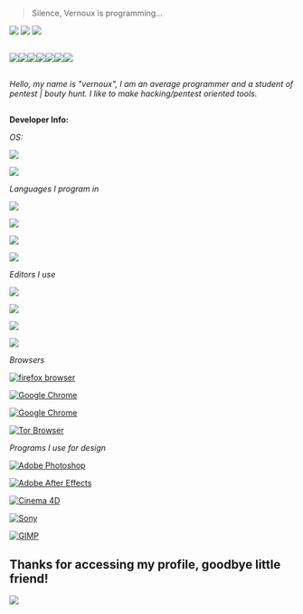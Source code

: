 <img alt="" src="https://c.tenor.com/x0OZJJFjCRQAAAAC/monkey-pissed.gif">

> Silence, Vernoux is programming...

<img src="https://readme-typing-svg.herokuapp.com?color=%237759B5&center=true&vCenter=true&lines=Hello%2C+welcome+to+my+github!;Be+a+good+boy+and+give+stars+to+my+projects!;My+name+is+Vernoux">

<img src="https://capsule-render.vercel.app/api?type=wave&color=7759b5&height=300&section=header&text=Vernoux&fontSize=90&desc=I am a developer! (or trying to be)&animation=fadeIn&fontColor=ac7ed6&descSize=30"/>

<img id="vernouxperfil" src="https://github-stats-alpha.vercel.app/api/?username=vernouxx&cc=000000&tc=7759b5&ic=9c6bff&bc=402773"/>

##

<img src="https://readme-components.vercel.app/api?component=logo&logo=Python&text=false&animation=spin&fill=black&textfill=bface6&"/><img src="https://readme-components.vercel.app/api?component=logo&logo=php&text=false&animation=spin&fill=black&textfill=bface6&"/><img src="https://readme-components.vercel.app/api?component=logo&logo=GNU bash&text=false&animation=spin&fill=black&textfill=bface6&"/><img src="https://readme-components.vercel.app/api?component=logo&logo=tor&text=false&animation=spin&fill=black&textfill=bface6&"/><img src="https://readme-components.vercel.app/api?component=logo&logo=debian&text=false&animation=spin&fill=black&textfill=bface6&"/><img src="https://readme-components.vercel.app/api?component=logo&logo=linux&text=false&animation=spin&fill=black&textfill=bface6&"/><img src="https://readme-components.vercel.app/api?component=logo&logo=javascript&text=false&animation=spin&fill=black&textfill=bface6&"/>

##

_Hello, my name is "vernoux", I am an average programmer and a student of pentest | bouty hunt.
I like to make hacking/pentest oriented tools._

##

**Developer Info:**

_OS:_

<a href="#"><img src="https://img.shields.io/badge/Parrot_OS- 4.11-100000?style=for-the-badge&logo=Linux&logoColor=7759b5&labelColor=212121&color=7759b5"/></a>

<a href="#"><img src="https://img.shields.io/badge/Windows_10-For editing and playing-100000?style=for-the-badge&logo=Windows&logoColor=7759b5&labelColor=212121&color=7759b5"/></a>

_Languages I program in_

<a href="#"><img src="https://img.shields.io/badge/Python-Medium-100000?style=for-the-badge&logo=Python&logoColor=7759b5&labelColor=212121&color=7759b5"/></a>

<a href="#"><img src="https://img.shields.io/badge/Java_Script-Basic of the Basic-100000?style=for-the-badge&logo=JavaScript&logoColor=7759b5&labelColor=212121&color=7759b5"/></a>

<a href="#"><img src="https://img.shields.io/badge/SHELL/BASH_Script-MEDIUM-100000?style=for-the-badge&logo=GNU bash&logoColor=7759b5&labelColor=212121&color=7759b5"/></a>

<a href="#"><img src="https://img.shields.io/badge/php-For_web development only-100000?style=for-the-badge&logo=PHP&logoColor=7759b5&labelColor=212121&color=7759b5"/></a>

_Editors I use_

<a href="#"><img src="https://img.shields.io/badge/Editor-VIM-100000?style=for-the-badge&logo=VIM&logoColor=7759b5&labelColor=212121&color=7759b5"/></a>

<a href="#"><img src="https://img.shields.io/badge/Editor-Sublime_Text-100000?style=for-the-badge&logo=Sublime Text&logoColor=7759b5&labelColor=212121&color=7759b5"/></a>

<a href="#"><img src="https://img.shields.io/badge/Editor-Neovim-100000?style=for-the-badge&logo=Neovim&logoColor=7759b5&labelColor=212121&color=7759b5"/></a>

<a href="#"><img src="https://img.shields.io/badge/Editor-PyCharm-100000?style=for-the-badge&logo=PyCharm&logoColor=7759b5&labelColor=212121&color=7759b5"/></a>

_Browsers_

<a href="#"><img alt="firefox browser" src="https://img.shields.io/badge/Firefox_for parrot-[79.0]-100000?style=for-the-badge&logo=firefox browser&logoColor=7759b5&labelColor=212121&color=7759b5"/></a>

<a href="#"><img alt="Google Chrome" src="https://img.shields.io/badge/Chromium-90.0.4430.212 [Only for accessing sites that require flash player]-100000?style=for-the-badge&logo=Google Chrome&logoColor=7759b5&labelColor=212121&color=7759b5"/></a>

<a href="#"><img alt="Google Chrome" src="https://img.shields.io/badge/Google_Chrome-93.0.4577.63 [For testing my bots]-100000?style=for-the-badge&logo=Google Chrome&logoColor=7759b5&labelColor=212121&color=7759b5"/></a>

<a href="#"><img alt="Tor Browser" src="https://img.shields.io/badge/Tor_Browser-0.4.3.6 [Obviously to get into the onion network and camouflage myself.]-100000?style=for-the-badge&logo=Tor Browser&logoColor=7759b5&labelColor=212121&color=7759b5"/></a>

_Programs I use for design_

<a href="#"><img alt="Adobe Photoshop" src="https://img.shields.io/badge/ADOBE-PHOTOSHOP-100000?style=for-the-badge&logo=Adobe Photoshop&logoColor=7759b5&labelColor=212121&color=7759b5"/></a>

<a href="#"><img alt="Adobe After Effects" src="https://img.shields.io/badge/ADOBE-AFTER_EFFECTS-100000?style=for-the-badge&logo=Adobe After Effects&logoColor=7759b5&labelColor=212121&color=7759b5"/></a>

<a href="#"><img alt="Cinema 4D" src="https://img.shields.io/badge/CINEMA-4D-100000?style=for-the-badge&logo=Cinema 4D&logoColor=7759b5&labelColor=212121&color=7759b5"/></a>

<a href="#"><img alt="Sony" src="https://img.shields.io/badge/SONY-VEGAS_PRO-100000?style=for-the-badge&logo=Sony&logoColor=7759b5&labelColor=212121&color=7759b5"/></a>

<a href="#"><img alt="GIMP" src="https://img.shields.io/badge/GIMP-100000?style=for-the-badge&logo=GIMP&logoColor=7759b5&labelColor=212121&color=7759b5"/></a>

##

## Thanks for accessing my profile, goodbye little friend!

<img src="https://c.tenor.com/mxmuYq0f6YcAAAAC/bye-bye-senpai-anime-smile.gif">
